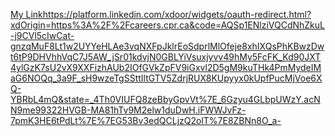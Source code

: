 [My Linkhttps://platform.linkedin.com/xdoor/widgets/oauth-redirect.html?xdOrigin=https%3A%2F%2Fcareers.cpr.ca&code=AQSp1ENlziVQCdNhZkuL-j9CVl5cIwCat-gnzqMuF8Lt1w2UYYeHLAe3vqNXFpJklrEoSdprlMlOfeje8xhIXQsPhKBwzDwt6tP9DHVhhVqC7J5AW_jSr01kdvjN0GBLYiVsuxjyvv49hMy5FcFK_Kd90JXT4ylGzK7sU2vX9XXFizhAUb2IOfGVkZpFV9iGxvl2D5gM9kuTHk4PmMydeIMaG6NOQq_3a9F_sH9wzeTgSSttIltGTV5ZdrjRUX8KUpyyx0kUpfPucMjVoe6XQ-YBRbL4mQ&state=_4Th0VIUFQ8zeBbyGpvVt%7E_6Gzyu4GLbpUWzY.acNN9me99322HVGB-MA81hTv9M2elw1duDwH.iFWWJvFz-7pmK3HE6tPdLt%7E%7EG53Bv3edQCLjzQ2olT%7E8ZBNn8O_a-](https://www.linkedin.com/feed/)
